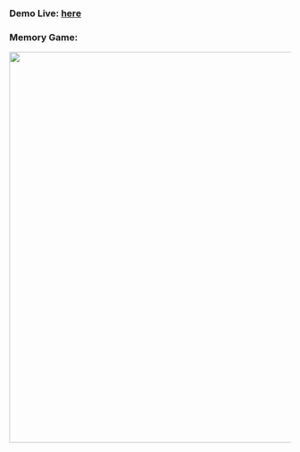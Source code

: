 
### Demo Live: [here](https://sara3saeed.github.io/Memory-Game./)
### Memory Game:
<img src="https://drive.google.com/uc?export=view&id=1zQsqUOEul-b9q7g2D2_rSUiCN-bbE6Ih" width="700">



